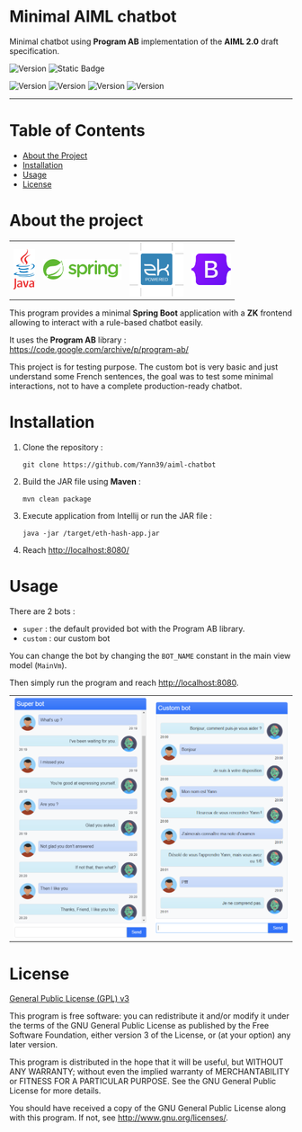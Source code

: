 # Minimal AIML chatbot

Minimal chatbot using **Program AB** implementation of the **AIML 2.0** draft specification.

![Version](https://img.shields.io/badge/Version-0.0.3-2AAB92.svg)
![Static Badge](https://img.shields.io/badge/Last%20update-20%20Dec%202022-blue)

![Version](https://img.shields.io/badge/JDK-17-red.svg)
![Version](https://img.shields.io/badge/Spring_Boot-2.7.5-green.svg)
![Version](https://img.shields.io/badge/ZK-9.6.0-blue.svg)
![Version](https://img.shields.io/badge/Bootstrap-5.2.2-purple.svg)

---

# Table of Contents

* [About the Project](#about-the-project)
* [Installation](#installation)
* [Usage](#usage)
* [License](#license)

# About the project

<table>
  <tr>
    <td>
        <img alt="Java logo" src="doc/logo-java.svg" height="72"/>
    </td>
    <td>
        <img alt="Spring logo" src="doc/logo-spring.svg" height="36"/>
    </td>
    <td>
        <img alt="ZK logo" src="doc/logo-zk.svg" height="96"/>
    </td>
    <td>
        <img alt="Bootstrap logo" src="doc/logo-bootstrap.svg" height="56"/>
    </td>
  </tr>
</table>

This program provides a minimal **Spring Boot** application with a **ZK** frontend allowing to interact with a rule-based chatbot easily.

It uses the **Program AB** library : <https://code.google.com/archive/p/program-ab/>

This project is for testing purpose. The custom bot is very basic and just understand some French sentences, the goal was to test some minimal interactions,
not to have a complete production-ready chatbot.

# Installation

1. Clone the repository :
    ```shell script
    git clone https://github.com/Yann39/aiml-chatbot
    ```
2. Build the JAR file using **Maven** :
   ```shell script
   mvn clean package
   ```
3. Execute application from Intellij or run the JAR file :
   ```shell script
   java -jar /target/eth-hash-app.jar
   ```
4. Reach <http://localhost:8080/>

# Usage

There are 2 bots :

- `super` : the default provided bot with the Program AB library.
- `custom` : our custom bot

You can change the bot by changing the `BOT_NAME` constant in the main view model (`MainVm`).

Then simply run the program and reach <http://localhost:8080>.

<table>
  <tr>
    <td>
      <img alt="Screenshot chatbot super" src="doc/screen-chatbot2.png"/>
    </td>
    <td>
      <img alt="Screenshot chatbot custom" src="doc/screen-chatbot.png"/>
    </td>
  </tr>
</table>

# License

[General Public License (GPL) v3](https://www.gnu.org/licenses/gpl-3.0.en.html)

This program is free software: you can redistribute it and/or modify it under the terms of the GNU
General Public License as published by the Free Software Foundation, either version 3 of the
License, or (at your option) any later version.

This program is distributed in the hope that it will be useful, but WITHOUT ANY WARRANTY; without
even the implied warranty of MERCHANTABILITY or FITNESS FOR A PARTICULAR PURPOSE. See the GNU
General Public License for more details.

You should have received a copy of the GNU General Public License along with this program. If not,
see <http://www.gnu.org/licenses/>.